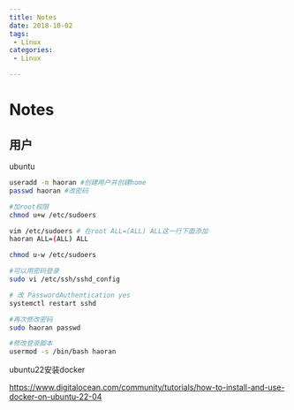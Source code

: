 ```yaml
---
title: Notes
date: 2018-10-02
tags:
 - Linux
categories:
 - Linux

---
```


# Notes



## 用户

ubuntu

```sh
useradd -m haoran #创建用户并创建home
passwd haoran #改密码

#加root权限
chmod u+w /etc/sudoers

vim /etc/sudoers # 在root ALL=(ALL) ALL这一行下面添加
haoran ALL=(ALL) ALL

chmod u-w /etc/sudoers

#可以用密码登录
sudo vi /etc/ssh/sshd_config

# 改 PasswordAuthentication yes
systemctl restart sshd

#再次修改密码
sudo haoran passwd

#修改登录脚本
usermod -s /bin/bash haoran
```



ubuntu22安装docker

https://www.digitalocean.com/community/tutorials/how-to-install-and-use-docker-on-ubuntu-22-04